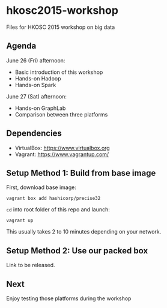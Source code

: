 # hkosc2015-workshop

Files for HKOSC 2015 workshop on big data

## Agenda

June 26 (Fri) afternoon:

* Basic introduction of this workshop
* Hands-on Hadoop
* Hands-on Spark

June 27 (Sat) afternoon:

* Hands-on GraphLab
* Comparison between three platforms

## Dependencies

* VirtualBox: https://www.virtualbox.org
* Vagrant: https://www.vagrantup.com/

## Setup Method 1: Build from base image

First, download base image:

```
vagrant box add hashicorp/precise32
```

`cd` into root folder of this repo and launch:

```
vagrant up
```

This usually takes 2 to 10 minutes depending on your network.

## Setup Method 2: Use our packed box

Link to be released.

## Next

Enjoy testing those platforms during the workshop


